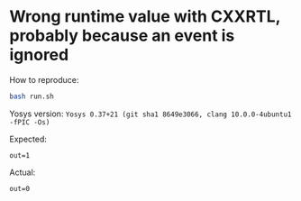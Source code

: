 # Wrong runtime value with CXXRTL, probably because an event is ignored

How to reproduce:
```bash
bash run.sh
```

Yosys version: `Yosys 0.37+21 (git sha1 8649e3066, clang 10.0.0-4ubuntu1 -fPIC -Os)`

Expected:
```
out=1
```

Actual:
```
out=0
```
